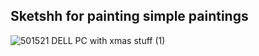 ## Sketshh for painting simple paintings
![501521 DELL PC with xmas stuff (1)](https://github.com/Mahmoud46/web_simple_applications/assets/81241007/1f867997-1464-42e7-84f3-ac0ffc951fd3)
